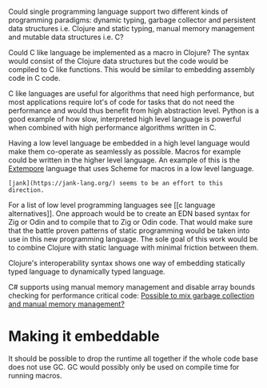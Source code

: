 Could single programming language support two different kinds of programming paradigms: dynamic typing, garbage collector and persistent data structures i.e. Clojure and static typing, manual memory management and mutable data structures i.e. C?

Could C like language be implemented as a macro in Clojure? The syntax would consist of the Clojure data structures but the code would be compiled to C like functions. This would be similar to embedding assembly code in C code.

C like languages are useful for algorithms that need high performance, but most applications require lot's of code for tasks that do not need the performance and would thus benefit from high abstraction level. Python is a good example of how slow, interpreted high level language is powerful when combined with high performance algorithms written in C.

Having a low level language be embedded in a high level language would make them co-operate as seamlessly as possible. Macros for example could be written in the higher level language. An example of this is the [Extempore](https://extemporelang.github.io/) language that uses Scheme for macros in a low level language.

	[jank](https://jank-lang.org/) seems to be an effort to this direction.

For a list of low level programming languages see [[c language alternatives]]. One approach would be to create an EDN based syntax for Zig or Odin and to compile that to Zig or Odin code. That would make sure that the battle proven patterns of static programming would be taken into use in this new programming language. The sole goal of this work would be to combine Clojure with static language with minimal friction between them.

Clojure's interoperability syntax shows one way of embedding statically typed language to dynamically typed language.

C# supports using manual memory management and disable array bounds checking for performance critical code:
[Possible to mix garbage collection and manual memory management?](https://langdev.stackexchange.com/questions/2956/possible-to-mix-garbage-collection-and-manual-memory-management)

# Making it embeddable
It should be possible to drop the runtime all together if the whole code base does not use GC. GC would possibly only be used on compile time for running macros.